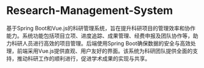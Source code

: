 # Research-Management-System
基于Spring Boot和Vue.js的科研管理系统，旨在提升科研项目的管理效率和协作能力。系统功能包括项目立项、进度追踪、成果管理、经费申报及团队协作等，助力科研人员进行高效的项目管理。后端使用Spring Boot确保数据的安全与高效处理，前端采用Vue.js提供直观、用户友好的界面。该系统为科研团队提供全面的支持，推动科研工作的顺利进行，促进学术成果的实现与共享。
